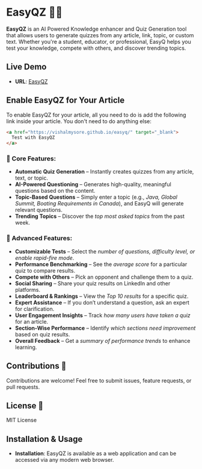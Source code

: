 # EasyQZ 🧠📖

**EasyQZ** is an AI Powered Knowledge enhancer and Quiz Generation tool that allows users to generate quizzes from any article, link, topic, or custom text. Whether you're a student, educator, or professional, EasyQ helps you test your knowledge, compete with others, and discover trending topics.

## Live Demo
- **URL**: [EasyQZ](https://vishalmysore.github.io/easyq/)

## Enable EasyQZ for Your Article

To enable EasyQZ for your article, all you need to do is add the following link inside your article. You don't need to do anything else:

```html
<a href="https://vishalmysore.github.io/easyq/" target="_blank">
  Test with EasyQZ
</a>
```




### 🌟 Core Features:
- **Automatic Quiz Generation** – Instantly creates quizzes from any article, text, or topic.
- **AI-Powered Questioning** – Generates high-quality, meaningful questions based on the content.
- **Topic-Based Questions** – Simply enter a topic (e.g., *Java, Global Summit, Boating Requirements in Canada*), and EasyQ will generate relevant questions.
- **Trending Topics** – Discover the *top most asked topics* from the past week.

### 🚀 Advanced Features:
- **Customizable Tests** – Select the *number of questions, difficulty level, or enable rapid-fire mode*.
- **Performance Benchmarking** – See the *average score* for a particular quiz to compare results.
- **Compete with Others** – Pick an opponent and challenge them to a quiz.
- **Social Sharing** – Share your quiz results on LinkedIn and other platforms.
- **Leaderboard & Rankings** – View the *Top 10 results* for a specific quiz.
- **Expert Assistance** – If you don’t understand a question, ask an expert for clarification.
- **User Engagement Insights** – Track *how many users have taken a quiz* for an article.
- **Section-Wise Performance** – Identify *which sections need improvement* based on quiz results.
- **Overall Feedback** – Get a *summary of performance trends* to enhance learning.

## Contributions 🤝
Contributions are welcome! Feel free to submit issues, feature requests, or pull requests.

## License 📜
MIT License

## Installation & Usage
- **Installation**: EasyQZ is available as a web application and can be accessed via any modern web browser.
